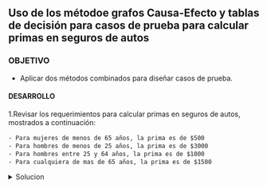 ## Uso de los métodoe grafos Causa-Efecto y tablas de decisión para casos de prueba para calcular primas en seguros de autos

### OBJETIVO 

- Aplicar dos métodos combinados para diseñar casos de prueba.

#### DESARROLLO

1.Revisar los requerimientos para calcular primas en seguros de autos, mostrados a continuación:

    - Para mujeres de menos de 65 años, la prima es de $500
    - Para hombres de menos de 25 años, la prima es de $3000
    - Para hombres entre 25 y 64 años, la prima es de $1000
    - Para cualquiera de mas de 65 años, la prima es de $1500

<details>

<summary>Solucion</summary>
<p>2. Identificar Causas y efectos</p>

![imagen](img/figura_01.png)

<p>3. Elaboramos grafos</p>

![imagen](img/figura_02.png)

<p>4. Colocamos una restricción de una y solo una porque el sexo puede ser masculino o femenino pero no ambos</p>

![imagen](img/figura_03.png)

<p>5. Elaboramos la tabla de decisión</p>

![imagen](img/figura_04.png)

<p>6. Elaboramos los casos de prueba</p>

![imagen](img/figura_05.png)



</details> 




